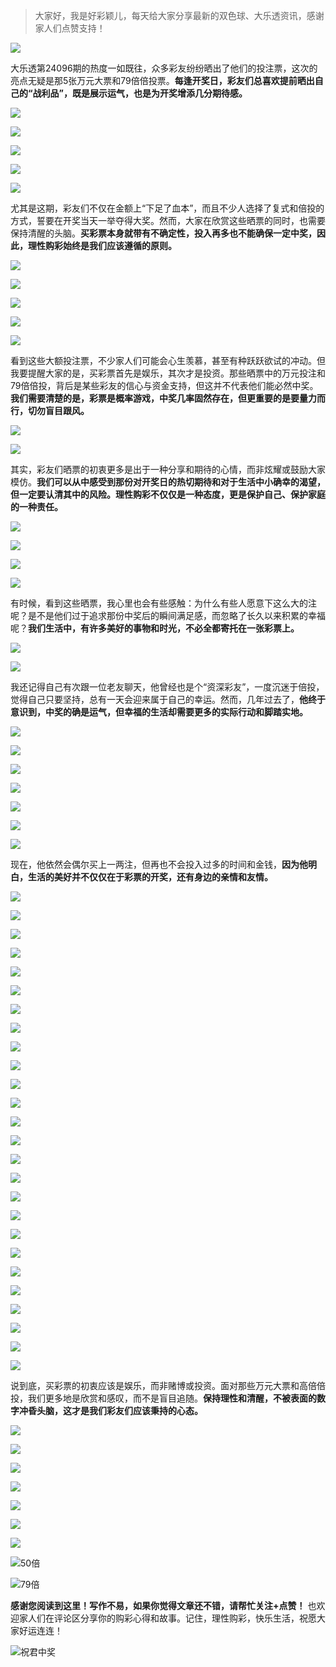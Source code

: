 > 大家好，我是好彩颖儿，每天给大家分享最新的双色球、大乐透资讯，感谢家人们点赞支持！

![](https://cdn.jsdelivr.net/gh/wangwenjie1314/PicCDN/2024-7-12/1720763627240-image.png)


大乐透第24096期的热度一如既往，众多彩友纷纷晒出了他们的投注票，这次的亮点无疑是那5张万元大票和79倍倍投票。**每逢开奖日，彩友们总喜欢提前晒出自己的“战利品”，既是展示运气，也是为开奖增添几分期待感。**


![](https://cdn.jsdelivr.net/gh/wangwenjie1314/PicCDN/2024-8-19/1724038347478-image.png)

![](https://cdn.jsdelivr.net/gh/wangwenjie1314/PicCDN/2024-8-19/1724037574931-image.png)


![](https://cdn.jsdelivr.net/gh/wangwenjie1314/PicCDN/2024-8-19/1724038330030-image.png)


![](https://cdn.jsdelivr.net/gh/wangwenjie1314/PicCDN/2024-8-19/1724038343007-image.png)


![](https://cdn.jsdelivr.net/gh/wangwenjie1314/PicCDN/2024-8-19/1724038411140-image.png)


尤其是这期，彩友们不仅在金额上“下足了血本”，而且不少人选择了复式和倍投的方式，誓要在开奖当天一举夺得大奖。然而，大家在欣赏这些晒票的同时，也需要保持清醒的头脑。**买彩票本身就带有不确定性，投入再多也不能确保一定中奖，因此，理性购彩始终是我们应该遵循的原则。**

![](https://cdn.jsdelivr.net/gh/wangwenjie1314/PicCDN/2024-8-19/1724038366299-image.png)


![](https://cdn.jsdelivr.net/gh/wangwenjie1314/PicCDN/2024-8-19/1724038449859-image.png)

![](https://cdn.jsdelivr.net/gh/wangwenjie1314/PicCDN/2024-8-19/1724038443519-image.png)

![](https://cdn.jsdelivr.net/gh/wangwenjie1314/PicCDN/2024-8-19/1724038437077-image.png)

![](https://cdn.jsdelivr.net/gh/wangwenjie1314/PicCDN/2024-8-19/1724038429309-image.png)

看到这些大额投注票，不少家人们可能会心生羡慕，甚至有种跃跃欲试的冲动。但我要提醒大家的是，买彩票首先是娱乐，其次才是投资。那些晒票中的万元投注和79倍倍投，背后是某些彩友的信心与资金支持，但这并不代表他们能必然中奖。**我们需要清楚的是，彩票是概率游戏，中奖几率固然存在，但更重要的是要量力而行，切勿盲目跟风。**


![](https://cdn.jsdelivr.net/gh/wangwenjie1314/PicCDN/2024-8-19/1724038472869-image.png)

![](https://cdn.jsdelivr.net/gh/wangwenjie1314/PicCDN/2024-8-19/1724038468580-image.png)


其实，彩友们晒票的初衷更多是出于一种分享和期待的心情，而非炫耀或鼓励大家模仿。**我们可以从中感受到那份对开奖日的热切期待和对于生活中小确幸的渴望，但一定要认清其中的风险。理性购彩不仅仅是一种态度，更是保护自己、保护家庭的一种责任。**

![](https://cdn.jsdelivr.net/gh/wangwenjie1314/PicCDN/2024-8-19/1724038463824-image.png)

![](https://cdn.jsdelivr.net/gh/wangwenjie1314/PicCDN/2024-8-19/1724038459811-image.png)


![](https://cdn.jsdelivr.net/gh/wangwenjie1314/PicCDN/2024-8-19/1724038419435-image.png)


![](https://cdn.jsdelivr.net/gh/wangwenjie1314/PicCDN/2024-8-19/1724038479585-image.png)



有时候，看到这些晒票，我心里也会有些感触：为什么有些人愿意下这么大的注呢？是不是他们过于追求那份中奖后的瞬间满足感，而忽略了长久以来积累的幸福呢？**我们生活中，有许多美好的事物和时光，不必全都寄托在一张彩票上。**

![](https://cdn.jsdelivr.net/gh/wangwenjie1314/PicCDN/2024-8-19/1724038322765-image.png)


![](https://cdn.jsdelivr.net/gh/wangwenjie1314/PicCDN/2024-8-19/1724038405086-image.png)

我还记得自己有次跟一位老友聊天，他曾经也是个“资深彩友”，一度沉迷于倍投，觉得自己只要坚持，总有一天会迎来属于自己的幸运。然而，几年过去了，**他终于意识到，中奖的确是运气，但幸福的生活却需要更多的实际行动和脚踏实地。**



![](https://cdn.jsdelivr.net/gh/wangwenjie1314/PicCDN/2024-8-19/1724038396597-image.png)


![](https://cdn.jsdelivr.net/gh/wangwenjie1314/PicCDN/2024-8-19/1724038376462-image.png)

![](https://cdn.jsdelivr.net/gh/wangwenjie1314/PicCDN/2024-8-19/1724038387409-image.png)

![](https://cdn.jsdelivr.net/gh/wangwenjie1314/PicCDN/2024-8-19/1724038499400-image.png)


![](https://cdn.jsdelivr.net/gh/wangwenjie1314/PicCDN/2024-8-19/1724038546521-image.png)

![](https://cdn.jsdelivr.net/gh/wangwenjie1314/PicCDN/2024-8-19/1724038540307-image.png)


![](https://cdn.jsdelivr.net/gh/wangwenjie1314/PicCDN/2024-8-19/1724038492527-image.png)


现在，他依然会偶尔买上一两注，但再也不会投入过多的时间和金钱，**因为他明白，生活的美好并不仅仅在于彩票的开奖，还有身边的亲情和友情。**


![](https://cdn.jsdelivr.net/gh/wangwenjie1314/PicCDN/2024-8-19/1724038357365-image.png)

![](https://cdn.jsdelivr.net/gh/wangwenjie1314/PicCDN/2024-8-19/1724038336712-image.png)


![](https://cdn.jsdelivr.net/gh/wangwenjie1314/PicCDN/2024-8-19/1724038603561-image.png)

![](https://cdn.jsdelivr.net/gh/wangwenjie1314/PicCDN/2024-8-19/1724038599082-image.png)

![](https://cdn.jsdelivr.net/gh/wangwenjie1314/PicCDN/2024-8-19/1724038352629-image.png)


![](https://cdn.jsdelivr.net/gh/wangwenjie1314/PicCDN/2024-8-19/1724038521826-image.png)


![](https://cdn.jsdelivr.net/gh/wangwenjie1314/PicCDN/2024-8-19/1724038631965-image.png)

![](https://cdn.jsdelivr.net/gh/wangwenjie1314/PicCDN/2024-8-19/1724038625515-image.png)

![](https://cdn.jsdelivr.net/gh/wangwenjie1314/PicCDN/2024-8-19/1724038654755-image.png)

![](https://cdn.jsdelivr.net/gh/wangwenjie1314/PicCDN/2024-8-19/1724038618517-image.png)

![](https://cdn.jsdelivr.net/gh/wangwenjie1314/PicCDN/2024-8-19/1724038614590-image.png)

![](https://cdn.jsdelivr.net/gh/wangwenjie1314/PicCDN/2024-8-19/1724038518218-image.png)

![](https://cdn.jsdelivr.net/gh/wangwenjie1314/PicCDN/2024-8-19/1724038707298-image.png)

![](https://cdn.jsdelivr.net/gh/wangwenjie1314/PicCDN/2024-8-19/1724038701966-image.png)

![](https://cdn.jsdelivr.net/gh/wangwenjie1314/PicCDN/2024-8-19/1724038696121-image.png)

![](https://cdn.jsdelivr.net/gh/wangwenjie1314/PicCDN/2024-8-19/1724038692875-image.png)

![](https://cdn.jsdelivr.net/gh/wangwenjie1314/PicCDN/2024-8-19/1724038686453-image.png)

![](https://cdn.jsdelivr.net/gh/wangwenjie1314/PicCDN/2024-8-19/1724038682803-image.png)

![](https://cdn.jsdelivr.net/gh/wangwenjie1314/PicCDN/2024-8-19/1724038722134-image.png)

![](https://cdn.jsdelivr.net/gh/wangwenjie1314/PicCDN/2024-8-19/1724038718430-image.png)

![](https://cdn.jsdelivr.net/gh/wangwenjie1314/PicCDN/2024-8-19/1724038714732-image.png)


![](https://cdn.jsdelivr.net/gh/wangwenjie1314/PicCDN/2024-8-19/1724038555814-image.png)

![](https://cdn.jsdelivr.net/gh/wangwenjie1314/PicCDN/2024-8-19/1724038552220-image.png)


![](https://cdn.jsdelivr.net/gh/wangwenjie1314/PicCDN/2024-8-19/1724038678040-image.png)


![](https://cdn.jsdelivr.net/gh/wangwenjie1314/PicCDN/2024-8-19/1724038645973-image.png)

![](https://cdn.jsdelivr.net/gh/wangwenjie1314/PicCDN/2024-8-19/1724038662889-image.png)


说到底，买彩票的初衷应该是娱乐，而非赌博或投资。面对那些万元大票和高倍倍投，我们更多地是欣赏和感叹，而不是盲目追随。**保持理性和清醒，不被表面的数字冲昏头脑，这才是我们彩友们应该秉持的心态。**



![](https://cdn.jsdelivr.net/gh/wangwenjie1314/PicCDN/2024-8-19/1724038638752-image.png)

![](https://cdn.jsdelivr.net/gh/wangwenjie1314/PicCDN/2024-8-19/1724038669746-image.png)




![](https://cdn.jsdelivr.net/gh/wangwenjie1314/PicCDN/2024-8-19/1724038582812-image.png)

![](https://cdn.jsdelivr.net/gh/wangwenjie1314/PicCDN/2024-8-19/1724038593460-image.png)


![](https://cdn.jsdelivr.net/gh/wangwenjie1314/PicCDN/2024-8-19/1724038530062-image.png)

![](https://cdn.jsdelivr.net/gh/wangwenjie1314/PicCDN/2024-8-19/1724038609296-image.png)

![](https://cdn.jsdelivr.net/gh/wangwenjie1314/PicCDN/2024-8-19/1724038512156-image.png)

![50倍](https://cdn.jsdelivr.net/gh/wangwenjie1314/PicCDN/2024-8-19/1724038588095-image.png)

![79倍](https://cdn.jsdelivr.net/gh/wangwenjie1314/PicCDN/2024-8-19/1724038566921-image.png)

**感谢您阅读到这里！写作不易，如果你觉得文章还不错，请帮忙关注+点赞！** 也欢迎家人们在评论区分享你的购彩心得和故事。记住，理性购彩，快乐生活，祝愿大家好运连连！

![祝君中奖](https://cdn.jsdelivr.net/gh/wangwenjie1314/PicCDN/2024-8-19/1724038774078-image.png)
